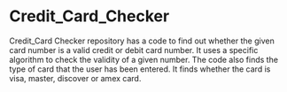 # Credit_Card_Checker
Credit_Card Checker repository has a code to find out whether the given card number is a valid credit or debit card number. It uses a specific algorithm to check the validity of a given number.
The code also finds the type of card that the user has been entered. It finds whether the card is visa, master, discover or amex card.
